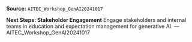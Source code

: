 **Source:** `AITEC_Workshop_GenAI20241017`

**Next Steps: Stakeholder Engagement**
Engage stakeholders and internal teams in education and expectation management for generative AI. — AITEC_Workshop_GenAI20241017
